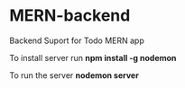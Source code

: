 # MERN-backend
Backend Suport for Todo MERN app

To install server run 
**npm install -g nodemon**

To run the server 
**nodemon server**
